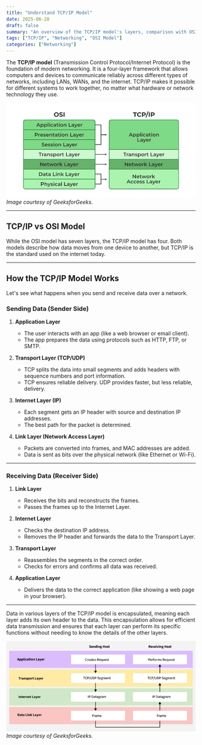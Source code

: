 ```yaml
---
title: "Understand TCP/IP Model"
date: 2025-06-28
draft: false
summary: "An overview of the TCP/IP model's layers, comparison with OSI model, and explanation of data encapsulation."
tags: ["TCP/IP", "Networking", "OSI Model"]
categories: ["Networking"]
---
```


The **TCP/IP model** (Transmission Control Protocol/Internet Protocol) is the foundation of modern networking. It is a four-layer framework that allows computers and devices to communicate reliably across different types of networks, including LANs, WANs, and the internet. TCP/IP makes it possible for different systems to work together, no matter what hardware or network technology they use.

![TCP/IP Model](/uploads/osi-vs-tcp.jpg)
*Image courtesy of GeeksforGeeks.*

---

## TCP/IP vs OSI Model

While the OSI model has seven layers, the TCP/IP model has four. Both models describe how data moves from one device to another, but TCP/IP is the standard used on the internet today.

---

## How the TCP/IP Model Works

Let's see what happens when you send and receive data over a network.

### Sending Data (Sender Side)

1. **Application Layer**
    - The user interacts with an app (like a web browser or email client).
    - The app prepares the data using protocols such as HTTP, FTP, or SMTP.

2. **Transport Layer (TCP/UDP)**
    - TCP splits the data into small segments and adds headers with sequence numbers and port information.
    - TCP ensures reliable delivery. UDP provides faster, but less reliable, delivery.

3. **Internet Layer (IP)**
    - Each segment gets an IP header with source and destination IP addresses.
    - The best path for the packet is determined.

4. **Link Layer (Network Access Layer)**
    - Packets are converted into frames, and MAC addresses are added.
    - Data is sent as bits over the physical network (like Ethernet or Wi-Fi).

---

### Receiving Data (Receiver Side)

1. **Link Layer**
    - Receives the bits and reconstructs the frames.
    - Passes the frames up to the Internet Layer.

2. **Internet Layer**
    - Checks the destination IP address.
    - Removes the IP header and forwards the data to the Transport Layer.

3. **Transport Layer**
    - Reassembles the segments in the correct order.
    - Checks for errors and confirms all data was received.

4. **Application Layer**
    - Delivers the data to the correct application (like showing a web page in your browser).

---

Data in various layers of the TCP/IP model is encapsulated, meaning each layer adds its own header to the data. This encapsulation allows for efficient data transmission and ensures that each layer can perform its specific functions without needing to know the details of the other layers.

![Data Encapsulation in various layers](/uploads/data-in-layers.jpg)
*Image courtesy of GeeksforGeeks.*

